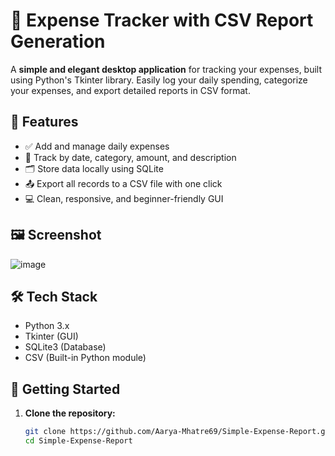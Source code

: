 # 💸 Expense Tracker with CSV Report Generation

A **simple and elegant desktop application** for tracking your expenses, built using Python's Tkinter library. Easily log your daily spending, categorize your expenses, and export detailed reports in CSV format.

## 🌟 Features

- ✅ Add and manage daily expenses
- 📅 Track by date, category, amount, and description
- 🗂️ Store data locally using SQLite
- 📤 Export all records to a CSV file with one click
- 💻 Clean, responsive, and beginner-friendly GUI

## 🖼️ Screenshot
![image](https://github.com/user-attachments/assets/a78cfaa8-2291-4ba1-b102-f9a15e6487cc)

## 🛠️ Tech Stack

- Python 3.x
- Tkinter (GUI)
- SQLite3 (Database)
- CSV (Built-in Python module)

## 🚀 Getting Started

1. **Clone the repository:**
   ```bash
   git clone https://github.com/Aarya-Mhatre69/Simple-Expense-Report.git
   cd Simple-Expense-Report
